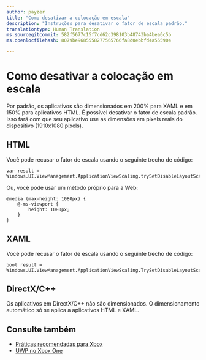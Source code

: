 ```yaml
---
author: payzer
title: "Como desativar a colocação em escala"
description: "Instruções para desativar o fator de escala padrão."
translationtype: Human Translation
ms.sourcegitcommit: 582f5677c15f7cd62c398103b48743ba4bea6c5b
ms.openlocfilehash: 8079be9685558277565766fa8d0ebbfd4a555904

---
```


# Como desativar a colocação em escala   
Por padrão, os aplicativos são dimensionados em 200% para XAML e em 150% para aplicativos HTML. É possível desativar o fator de escala padrão. Isso fará com que seu aplicativo use as dimensões em pixels reais do dispositivo (1910x1080 pixels).   
   
## HTML   
Você pode recusar o fator de escala usando o seguinte trecho de código: 
   
```
var result = Windows.UI.ViewManagement.ApplicationViewScaling.trySetDisableLayoutScaling(true);
```

Ou, você pode usar um método próprio para a Web:   

```   
@media (max-height: 1080px) {   
    @-ms-viewport {   
        height: 1080px;   
    }   
}   
```

## XAML
Você pode recusar o fator de escala usando o seguinte trecho de código:   
   
```
bool result = Windows.UI.ViewManagement.ApplicationViewScaling.TrySetDisableLayoutScaling(true);
```
   
## DirectX/C++   
Os aplicativos em DirectX/C++ não são dimensionados. O dimensionamento automático só se aplica a aplicativos HTML e XAML.  

## Consulte também
- [Práticas recomendadas para Xbox](tailoring-for-xbox.md)
- [UWP no Xbox One](index.md)



<!--HONumber=Aug16_HO3-->


